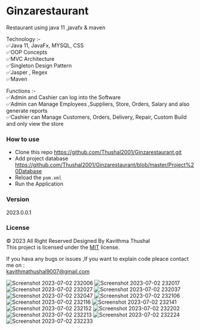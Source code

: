 # Ginzarestaurant
Restaurant using java 11 ,javafx &amp; maven

Technology :-<br/>
✅Java 11, JavaFx, MYSQL, CSS<br/>
✅OOP Concepts<br/>
✅MVC Architecture<br/>
✅Singleton Design Pattern<br/>
✅Jasper , Regex<br/>
✅Maven<br/>

Functions :-<br/>
✅Admin and Cashier can log into the Software<br/>
✅Admin can Manage Employees ,Suppliers, Store, Orders, Salary and also generate reports<br/>
✅Cashier can Manage Customers, Orders, Delivery, Repair, Custom Build and only view the store

### How to use
* Clone this repo https://github.com/Thushal2001/Ginzarestaurant.git
* Add project database https://github.com/Thushal2001/Ginzarestaurant/blob/master/Project%20Database
* Reload the `pom.xml`
* Run the Application

### Version
2023.0.0.1

### License
© 2023 All Right Reserved Designed By Kavithma Thushal<br/>
This project is licensed under the [MIT](LICENSE) license.

If you hava any bugs or issues ,If you want to explain code pleace contact me on :<br/> 
kavithmathushal9007@gmail.com

![Screenshot 2023-07-02 232006](https://github.com/Thushal2001/Ginzarestaurant/assets/125787087/c9ebe806-469b-4070-8a3f-ab395f6a9c89)
![Screenshot 2023-07-02 232017](https://github.com/Thushal2001/Ginzarestaurant/assets/125787087/d53cca52-3f9f-4a59-92ac-ba0992bce626)
![Screenshot 2023-07-02 232027](https://github.com/Thushal2001/Ginzarestaurant/assets/125787087/1873cad4-f5c9-4ed0-b12a-b70dbbb873dc)
![Screenshot 2023-07-02 232037](https://github.com/Thushal2001/Ginzarestaurant/assets/125787087/f7c30672-9ccd-45fb-a212-20f91e8681a0)
![Screenshot 2023-07-02 232047](https://github.com/Thushal2001/Ginzarestaurant/assets/125787087/a9e33dea-d4c7-40fc-a630-af8a17db4034)
![Screenshot 2023-07-02 232106](https://github.com/Thushal2001/Ginzarestaurant/assets/125787087/5bf7533d-ea87-4956-bfae-1c3685eb2494)
![Screenshot 2023-07-02 232116](https://github.com/Thushal2001/Ginzarestaurant/assets/125787087/21ee916c-0122-44c2-aeea-cdcf9c01c77f)
![Screenshot 2023-07-02 232141](https://github.com/Thushal2001/Ginzarestaurant/assets/125787087/c3fc7202-5a27-4fb5-9e88-ada0bab025fd)
![Screenshot 2023-07-02 232152](https://github.com/Thushal2001/Ginzarestaurant/assets/125787087/32ae3012-54f2-4727-b728-7b4ed2b17af1)
![Screenshot 2023-07-02 232202](https://github.com/Thushal2001/Ginzarestaurant/assets/125787087/48128f74-b64b-493c-b0fe-06ab0b72696d)
![Screenshot 2023-07-02 232213](https://github.com/Thushal2001/Ginzarestaurant/assets/125787087/8be67bde-56d9-40a5-8b6a-a724ff5ff958)
![Screenshot 2023-07-02 232224](https://github.com/Thushal2001/Ginzarestaurant/assets/125787087/02f4bb0e-bc60-4748-8048-fbc6525d9f83)
![Screenshot 2023-07-02 232233](https://github.com/Thushal2001/Ginzarestaurant/assets/125787087/af1cceec-fce0-422f-8493-5a2c8a53b47d)
